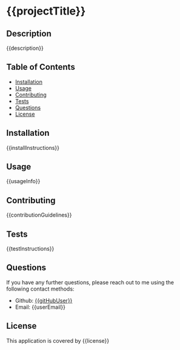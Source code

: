 # {{projectTitle}}

## Description

{{description}}

## Table of Contents

- [Installation](#installation)
- [Usage](#usage)
- [Contributing](#contributing)
- [Tests](#tests)
- [Questions](#questions)
- [License](#license)


## Installation

{{installInstructions}}

## Usage

{{usageInfo}}

## Contributing

{{contributionGuidelines}}

## Tests

{{testInstructions}}

## Questions

If you have any further questions, please reach out to me using the following contact methods:
- Github: [{{gitHubUser}}](https://github.com/{{gitHubUser}})
- Email: {{userEmail}}

## License 

This application is covered by {{license}}